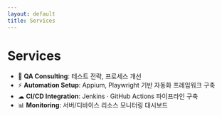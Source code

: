 ```yaml
---
layout: default
title: Services
---
```


# Services

- 🔧 **QA Consulting**: 테스트 전략, 프로세스 개선  
- ⚡ **Automation Setup**: Appium, Playwright 기반 자동화 프레임워크 구축  
- ☁ **CI/CD Integration**: Jenkins · GitHub Actions 파이프라인 구축  
- 📊 **Monitoring**: 서버/디바이스 리소스 모니터링 대시보드

